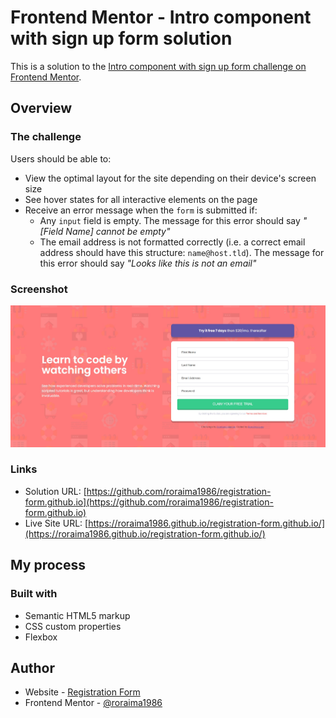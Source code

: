# Frontend Mentor - Intro component with sign up form solution

This is a solution to the [Intro component with sign up form challenge on Frontend Mentor](https://www.frontendmentor.io/challenges/intro-component-with-signup-form-5cf91bd49edda32581d28fd1). 

## Overview

### The challenge

Users should be able to:

- View the optimal layout for the site depending on their device's screen size
- See hover states for all interactive elements on the page
- Receive an error message when the `form` is submitted if:
  - Any `input` field is empty. The message for this error should say *"[Field Name] cannot be empty"*
  - The email address is not formatted correctly (i.e. a correct email address should have this structure: `name@host.tld`). The message for this error should say *"Looks like this is not an email"*

### Screenshot

![](./design/registration-form-design.jpg)

### Links

- Solution URL: [https://github.com/roraima1986/registration-form.github.io](https://github.com/roraima1986/registration-form.github.io)
- Live Site URL: [https://roraima1986.github.io/registration-form.github.io/](https://roraima1986.github.io/registration-form.github.io/)

## My process

### Built with

- Semantic HTML5 markup
- CSS custom properties
- Flexbox

## Author

- Website - [Registration Form](https://roraima1986.github.io/registration-form.github.io/)
- Frontend Mentor - [@roraima1986](https://www.frontendmentor.io/profile/roraima1986)